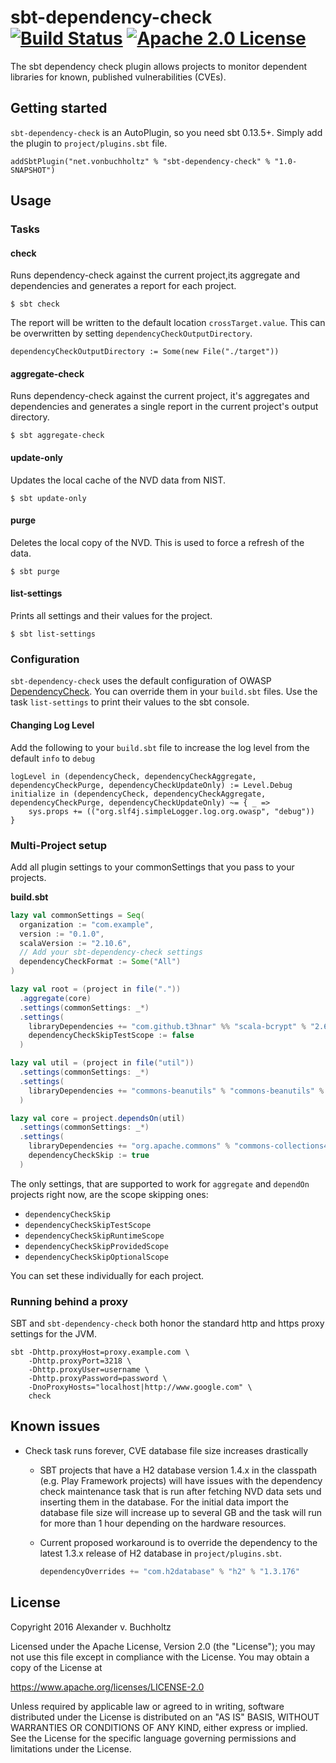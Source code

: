 # sbt-dependency-check [![Build Status](https://travis-ci.org/albuch/sbt-dependency-check.svg)](https://travis-ci.org/albuch/sbt-dependency-check) [![Apache 2.0 License](https://img.shields.io/badge/license-Apache%202-blue.svg)](https://www.apache.org/licenses/LICENSE-2.0.txt)
The sbt dependency check plugin allows projects to monitor dependent libraries for known, published vulnerabilities (CVEs).
## Getting started
`sbt-dependency-check` is an AutoPlugin, so you need sbt 0.13.5+. Simply add the plugin to `project/plugins.sbt` file.

    addSbtPlugin("net.vonbuchholtz" % "sbt-dependency-check" % "1.0-SNAPSHOT")

## Usage
### Tasks
#### check
Runs dependency-check against the current project,its aggregate and dependencies and generates a report for each project.

    $ sbt check

The report will be written to the default location `crossTarget.value`. This can be overwritten by setting `dependencyCheckOutputDirectory`.

    dependencyCheckOutputDirectory := Some(new File("./target"))

#### aggregate-check
Runs dependency-check against the current project, it's aggregates and dependencies and generates a single report
 in the current project's output directory.

    $ sbt aggregate-check

#### update-only
Updates the local cache of the NVD data from NIST.

    $ sbt update-only

#### purge
Deletes the local copy of the NVD. This is used to force a refresh of the data.

    $ sbt purge

#### list-settings
Prints all settings and their values for the project.

    $ sbt list-settings

### Configuration
`sbt-dependency-check` uses the default configuration of OWASP [DependencyCheck](https://github.com/jeremylong/DependencyCheck). You can override them in your `build.sbt` files.
Use the task `list-settings` to print their values to the sbt console.

#### Changing Log Level
Add the following to your `build.sbt` file to increase the log level from the default `info` to `debug`
```
logLevel in (dependencyCheck, dependencyCheckAggregate, dependencyCheckPurge, dependencyCheckUpdateOnly) := Level.Debug
initialize in (dependencyCheck, dependencyCheckAggregate, dependencyCheckPurge, dependencyCheckUpdateOnly) ~= { _ =>
    sys.props += (("org.slf4j.simpleLogger.log.org.owasp", "debug"))
}
```
### Multi-Project setup

Add all plugin settings to your commonSettings that you pass to your projects.

**build.sbt**
```Scala
lazy val commonSettings = Seq(
  organization := "com.example",
  version := "0.1.0",
  scalaVersion := "2.10.6",
  // Add your sbt-dependency-check settings
  dependencyCheckFormat := Some("All")
)

lazy val root = (project in file("."))
  .aggregate(core)
  .settings(commonSettings: _*)
  .settings(
	libraryDependencies += "com.github.t3hnar" %% "scala-bcrypt" % "2.6" % "test",
	dependencyCheckSkipTestScope := false
  )

lazy val util = (project in file("util"))
  .settings(commonSettings: _*)
  .settings(
    libraryDependencies += "commons-beanutils" % "commons-beanutils" % "1.9.1"
  )

lazy val core = project.dependsOn(util)
  .settings(commonSettings: _*)
  .settings(
    libraryDependencies += "org.apache.commons" % "commons-collections4" % "4.1" % "runtime",
    dependencyCheckSkip := true
  )

```

The only settings, that are supported to work for `aggregate` and `dependOn` projects right now, are the scope skipping ones:
* `dependencyCheckSkip`
* `dependencyCheckSkipTestScope`
* `dependencyCheckSkipRuntimeScope`
* `dependencyCheckSkipProvidedScope`
* `dependencyCheckSkipOptionalScope`

You can set these individually for each project.

### Running behind a proxy
SBT and `sbt-dependency-check` both honor the standard http and https proxy settings for the JVM.

    sbt -Dhttp.proxyHost=proxy.example.com \
        -Dhttp.proxyPort=3218 \
        -Dhttp.proxyUser=username \
        -Dhttp.proxyPassword=password \
        -DnoProxyHosts="localhost|http://www.google.com" \
        check

## Known issues
* Check task runs forever, CVE database file size increases drastically
  * SBT projects that have a H2 database version 1.4.x in the classpath (e.g. Play Framework projects) will have issues with the dependency check maintenance task that is run after fetching NVD data sets und inserting them in the database. For the initial data import the database file size will increase up to several GB and the task will run for more than 1 hour depending on the hardware resources.
  * Current proposed workaround is to override the dependency to the latest 1.3.x release of H2 database in `project/plugins.sbt`.

    ```sbt
    dependencyOverrides += "com.h2database" % "h2" % "1.3.176"
    ```

## License
Copyright 2016 Alexander v. Buchholtz

Licensed under the Apache License, Version 2.0 (the "License"); you may not use this file except in compliance with the License. You may obtain a copy of the License at

https://www.apache.org/licenses/LICENSE-2.0

Unless required by applicable law or agreed to in writing, software distributed under the License is distributed on an "AS IS" BASIS, WITHOUT WARRANTIES OR CONDITIONS OF ANY KIND, either express or implied. See the License for the specific language governing permissions and limitations under the License.
